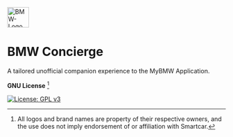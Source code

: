 <img width="50" height="47" alt="BMW-Logo" src="https://github.com/user-attachments/assets/9ba64150-410c-4a1c-90a5-b900e21771eb" />

# BMW Concierge
A tailored unofficial companion experience to the MyBMW Application. 



**GNU License** [^1]

[![License: GPL v3](https://img.shields.io/badge/License-GPLv3-blue.svg)](https://www.gnu.org/licenses/gpl-3.0)

[^1]: All logos and brand names are property of their respective owners, and the use does not imply endorsement of or affiliation with Smartcar. 
[^2]: This project is not affiliated with BMW AG or its subsidiaries.
